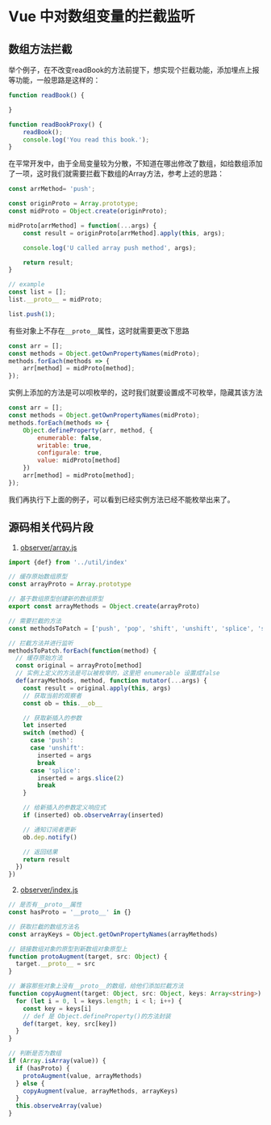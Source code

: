 # Vue 中对数组变量的拦截监听

## 数组方法拦截

举个例子，在不改变readBook的方法前提下，想实现个拦截功能，添加埋点上报等功能，一般思路是这样的：
```js
function readBook() {

}

function readBookProxy() {
    readBook();
    console.log('You read this book.');
}
```

在平常开发中，由于全局变量较为分散，不知道在哪出修改了数组，如给数组添加了一项，这时我们就需要拦截下数组的Array方法，参考上述的思路：
```js
const arrMethod= 'push';

const originProto = Array.prototype;
const midProto = Object.create(originProto);

midProto[arrMethod] = function(...args) {
    const result = originProto[arrMethod].apply(this, args);

    console.log('U called array push method', args);

    return result;
}

// example
const list = [];
list.__proto__ = midProto;

list.push(1);
```

有些对象上不存在`__proto__`属性，这时就需要更改下思路
```js
const arr = [];
const methods = Object.getOwnPropertyNames(midProto);
methods.forEach(methods => {
    arr[method] = midProto[method];
});
```

实例上添加的方法是可以呗枚举的，这时我们就要设置成不可枚举，隐藏其该方法
```js
const arr = [];
const methods = Object.getOwnPropertyNames(midProto);
methods.forEach(methods => {
    Object.defineProperty(arr, method, {
        enumerable: false,
        writable: true,
        configurale: true,
        value: midProto[method]
    })
    arr[method] = midProto[method];
});
```

我们再执行下上面的例子，可以看到已经实例方法已经不能枚举出来了。


## 源码相关代码片段

1. [observer/array.js](https://github.com/vuejs/vue/blob/v2.6.14/src/core/observer/array.js)

```ts
import {def} from '../util/index'

// 缓存原始数组原型
const arrayProto = Array.prototype

// 基于数组原型创建新的数组原型
export const arrayMethods = Object.create(arrayProto)

// 需要拦截的方法
const methodsToPatch = ['push', 'pop', 'shift', 'unshift', 'splice', 'sort', 'reverse']

// 拦截方法并进行监听
methodsToPatch.forEach(function(method) {
  // 缓存原始方法
  const original = arrayProto[method]
  // 实例上定义的方法是可以被枚举的，这里把 enumerable 设置成false
  def(arrayMethods, method, function mutator(...args) {
    const result = original.apply(this, args)
    // 获取当前的观察者
    const ob = this.__ob__

    // 获取新插入的参数
    let inserted
    switch (method) {
      case 'push':
      case 'unshift':
        inserted = args
        break
      case 'splice':
        inserted = args.slice(2)
        break
    }

    // 给新插入的参数定义响应式
    if (inserted) ob.observeArray(inserted)

    // 通知订阅者更新
    ob.dep.notify()

    // 返回结果
    return result
  })
})
```

2. [observer/index.js](https://github.com/vuejs/vue/blob/v2.6.14/src/core/observer/index.js)

```ts
// 是否有__proto__属性
const hasProto = '__proto__' in {}

// 获取拦截的数组方法名
const arrayKeys = Object.getOwnPropertyNames(arrayMethods)

// 链接数组对象的原型到新数组对象原型上
function protoAugment(target, src: Object) {
  target.__proto__ = src
}

// 兼容那些对象上没有__proto__的数组，给他们添加拦截方法
function copyAugment(target: Object, src: Object, keys: Array<string>) {
  for (let i = 0, l = keys.length; i < l; i++) {
    const key = keys[i]
    // def 是 Object.defineProperty()的方法封装
    def(target, key, src[key])
  }
}

// 判断是否为数组
if (Array.isArray(value)) {
  if (hasProto) {
    protoAugment(value, arrayMethods)
  } else {
    copyAugment(value, arrayMethods, arrayKeys)
  }
  this.observeArray(value)
}
```
